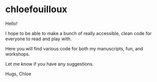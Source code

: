 # chloefouilloux

Hello!

I hope to be able to make a bunch of really accessible, clean code for everyone to read and play with. 

Here you will find various code for both my manuscripts, fun, and workshops.

Let me know if you have any suggestions.

Hugs, 
Chloe
